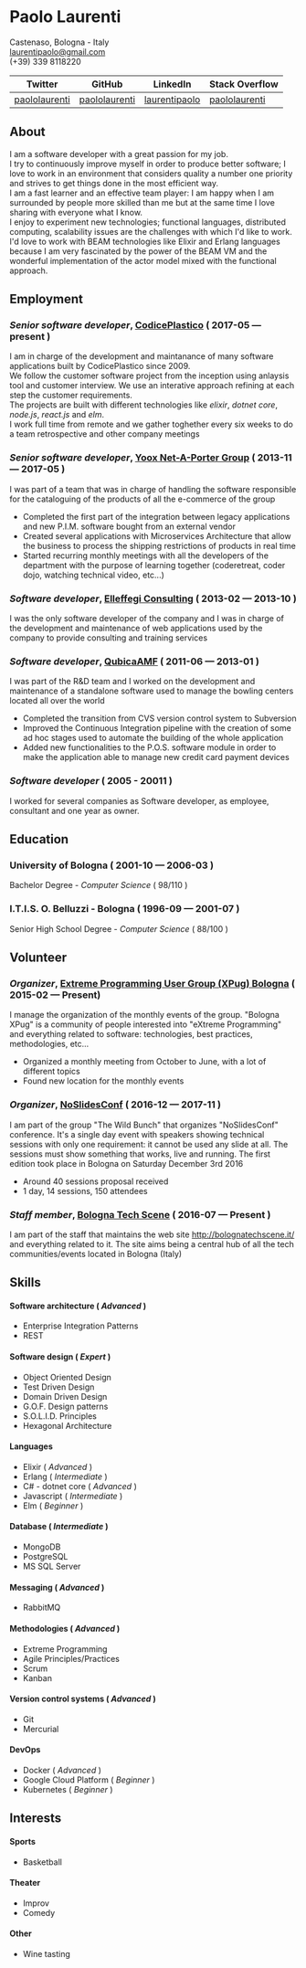 # Paolo Laurenti

Castenaso, Bologna - Italy   
[laurentipaolo@gmail.com](laurentipaolo@gmail.com)    
(+39) 339 8118220    


Twitter | GitHub | LinkedIn | Stack Overflow |
------------ | ------------- | ------------ | ------------- |
[paololaurenti](https://twitter.com/paololaurenti) | [paololaurenti](https://github.com/PaoloLaurenti) | [laurentipaolo](https://it.linkedin.com/in/laurentipaolo) | [paololaurenti](http://stackoverflow.com/story/paololaurenti)

## About

I am a software developer with a great passion for my job.    
I try to continuously improve myself in order to produce better software; I love to work in an environment that considers quality a number one priority and strives to get things done in the most efficient way.   
I am a fast learner and an effective team player: I am happy when I am surrounded by people more skilled than me but at the same time I love sharing with everyone what I know.    
I enjoy to experiment new technologies; functional languages, distributed computing, scalability issues are the challenges with which I'd like to work.   
I'd love to work with BEAM technologies like Elixir and Erlang languages because I am very fascinated by the power of the BEAM VM and the wonderful implementation of the actor model mixed with the functional approach.

## Employment

### *Senior software developer*, [CodicePlastico](https://codiceplastico.com) ( 2017-05 — present )

I am in charge of the development and maintanance of many software applications built by CodicePlastico since 2009.  
We follow the customer software project from the inception using anlaysis tool and customer interview. We use an interative approach refining at each step the customer requirements.  
The projects are built with different technologies like _elixir_, _dotnet core_, _node.js_, _react.js_ and _elm_.  
I work full time from remote and we gather toghether every six weeks to do a team retrospective and other company meetings

### *Senior software developer*, [Yoox Net-A-Porter Group](http://www.ynap.com) ( 2013-11 — 2017-05 )

I was part of a team that was in charge of handling the software responsible for the cataloguing of the products of all the e-commerce of the group
- Completed the first part of the integration between legacy applications and new P.I.M. software bought from an external vendor
- Created several applications with Microservices Architecture that allow the business to process the shipping restrictions of products in real time
- Started recurring monthly meetings with all the developers of the department with the purpose of learning together (coderetreat, coder dojo, watching technical video, etc...)

### *Software developer*, [Elleffegi Consulting](http://www.elleffegiconsulting.com) ( 2013-02 — 2013-10 )

I was the only software developer of the company and I was in charge of the development and maintenance of web applications used by the company to provide consulting and training services

### *Software developer*, [QubicaAMF](https://www.qubicaamf.com/) ( 2011-06 — 2013-01 )

I was part of the R&D team and I worked on the development and maintenance of a standalone software used to manage the bowling centers located all over the world
- Completed the transition from CVS version control system to Subversion
- Improved the Continuous Integration pipeline with the creation of some ad hoc stages used to automate the building of the whole application
- Added new functionalities to the P.O.S. software module in order to make the application able to manage new credit card payment devices

### *Software developer* ( 2005 - 20011 )
I worked for several companies as Software developer, as employee, consultant and one year as owner.

## Education

### University of Bologna ( 2001-10 — 2006-03 )
Bachelor Degree - *Computer Science* ( 98/110 )

### I.T.I.S. O. Belluzzi - Bologna ( 1996-09 — 2001-07 )
Senior High School Degree - *Computer Science* ( 88/100 )

## Volunteer

### *Organizer*, [Extreme Programming User Group (XPug) Bologna](http://glokta.biodec.com/cgi-bin/mailman/listinfo/bologna-xpug) ( 2015-02 — Present)

I manage the organization of the monthly events of the group. "Bologna XPug" is a community of people interested into  "eXtreme Programming" and everything related to software: technologies, best practices, methodologies, etc...
- Organized a monthly meeting from October to June, with a lot of different topics
- Found new location for the monthly events

### *Organizer*, [NoSlidesConf](http://www.noslidesconf.net/) ( 2016-12 — 2017-11 )

I am part of the group "The Wild Bunch" that organizes "NoSlidesConf" conference. It's a single day event with speakers showing technical sessions with only one requirement: it cannot be used any slide at all. The sessions must show something that works, live and running. The first edition took place in Bologna on Saturday December 3rd 2016
- Around 40 sessions proposal received
- 1 day, 14 sessions, 150 attendees

### *Staff member*, [Bologna Tech Scene](http://bolognatechscene.it/) ( 2016-07 — Present )

I am part of the staff that maintains the web site http://bolognatechscene.it/ and everything related to it. The site aims being a central hub of all the tech communities/events located in Bologna (Italy)

## Skills

#### Software architecture ( *Advanced* )
- Enterprise Integration Patterns
- REST

#### Software design ( *Expert* )
- Object Oriented Design
- Test Driven Design
- Domain Driven Design
- G.O.F. Design patterns
- S.O.L.I.D. Principles
- Hexagonal Architecture

#### Languages 
- Elixir ( *Advanced* )
- Erlang ( *Intermediate* )
- C# - dotnet core ( *Advanced* )
- Javascript ( *Intermediate* )
- Elm ( *Beginner* )

#### Database ( *Intermediate* )
- MongoDB
- PostgreSQL
- MS SQL Server

#### Messaging ( *Advanced* )
- RabbitMQ

#### Methodologies ( *Advanced* )
- Extreme Programming
- Agile Principles/Practices
- Scrum
- Kanban

#### Version control systems ( *Advanced* )
- Git
- Mercurial

#### DevOps
- Docker ( *Advanced* )
- Google Cloud Platform ( *Beginner* )
- Kubernetes ( *Beginner* )

## Interests

#### Sports
- Basketball

#### Theater
- Improv
- Comedy

#### Other
- Wine tasting

